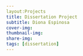 ```yaml
---
layout:Projects
title: Dissertation Project
subtitle: Diona Espinosa
cover-img:
thumbnail-img: 
share-img: 
tags: [dissertation]
---
```

